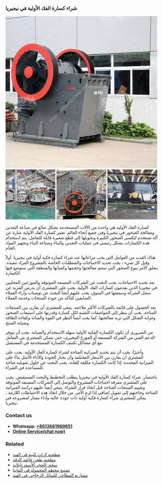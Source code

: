 <h3>شراء كسارة الفك الأولية في نيجيريا</h3><img src='1701852333.jpg' alt=''><p>كسارة الفك الأولية هي واحدة من الآلات المستخدمة بشكل شائع في صناعة التعدين ومعالجة الصخور في نيجيريا وفي جميع أنحاء العالم. تعتبر كسارة الفك الأولية عبارة عن آلة تستخدم لتكسير الصخور الكبيرة وتحويلها إلى قطع صغيرة قابلة للتعامل. يتم استخدام هذه الكسارات بشكل رئيسي في عمليات التعدين والبناء وصناعة البناء وتجهيز المواد الخام.</p><p>هناك العديد من العوامل التي يجب مراعاتها عند شراء كسارة فكية أولية في نيجيريا. أولاً وقبل كل شيء ، يجب تحديد الاحتياجات والمتطلبات الخاصة بالمشروع المراد تنفيذه. يتعلق الأمر بنوع الصخور التي ستتم معالجتها وحجمها وكمياتها والمنطقة التي ستوضع فيها الكسارة.</p><p>بعد تحديد الاحتياجات، يجب البحث عن الشركات المصنعة الموثوقة والموزعين المحليين في نيجيريا الذين يقدمون كسارات الفك الأولية. يجب على المشتري أن يدرس المزيد عن سجل الشركة وسمعتها في السوق. يجب عليهم أيضاً البحث عن توصيات وآراء العملاء السابقين للتأكد من جودة المنتجات وخدمة العملاء.</p><p>بعد الحصول على قائمة بالشركات الأكثر ملاءمة، ينبغي للمشتري أن يقارن بين المنتجات المتاحة. يجب أن ينظر إلى المواصفات التقنية لكل كسارة وقدرتها على استيعاب الصخور وغرابة الشكل التي تريد معالجتها. كما يجب أيضاً النظر في القوة والمتانة وكفاءة الطاقة وصيانة المنتج.</p><p>من الضروري أن تكون الكسارة الفكية الأولية سهلة الاستخدام والصيانة. يجب أن يتوفر الدعم الفني من الشركة المصنعة أو الموزع النيجيري، حتى يتمكن المشتري من التعامل مع أي مشاكل تكتنف الكسارة المستخدمة في المستقبل.</p><p>وأخيرًا، يجب أن يتم تحديد الميزانية المتاحة لشراء كسارة الفك الأولية. يجب على المشتري أن يقارن بين الأسعار المختلفة وأن يختار الجودة والأداء الأمثل بناءً على الميزانية المحددة. إذا كانت الكسارة مكلفة للغاية، يجب البحث عن حلول تمويلية متاحة للمساعدة في الشراء.</p><p>باختصار، شراء كسارة الفك الأولية في نيجيريا يتطلب التخطيط والبحث المستفيض. يجب على المشتري معرفة احتياجات المشروع والتوصل إلى الشركات المصنعة الموثوقة وتقييم المنتجات المتاحة قبل اتخاذ قرار الشراء. ينبغي أيضاً عليهم دراسة الميزانية المتاحة وحاجتهم إلى تمويل إضافي إذا لزم الأمر. من خلال اتخاذ هذه الاحتياطات اللازمة ، يمكن للمشتري شراء كسارة فكية أولية ذات جودة عالية وأداء ممتاز لمشروعه في نيجيريا.</p><h3>Contact us</h3><ul><li><strong>Whatsapp:&nbsp;<a href="https://wa.me/8613661969651">+8613661969651</a></strong></li><li><a href="https://swt.shibang-china.com/?git&amp;zhl&amp;شراء كسارة الفك الأولية في نيجيريا"><strong>Online Service(chat now)</strong></a></li></ul><h3>Related</h3><ul><li><a href='مطحنة كرات للبيع في الهند.md'>مطحنة كرات للبيع في الهند</a></li><li><a href='مطحنة طحن فائقة الدقة.md'>مطحنة طحن فائقة الدقة</a></li><li><a href='سحق الحجر الأسود تايلاند.md'>سحق الحجر الأسود تايلاند</a></li><li><a href='تصنيع محطم المحمولة في ألمانيا.md'>تصنيع محطم المحمولة في ألمانيا</a></li><li><a href='مشاريع المطاحن للسائل الزجاجي في الهند.md'>مشاريع المطاحن للسائل الزجاجي في الهند</a></li></ul>